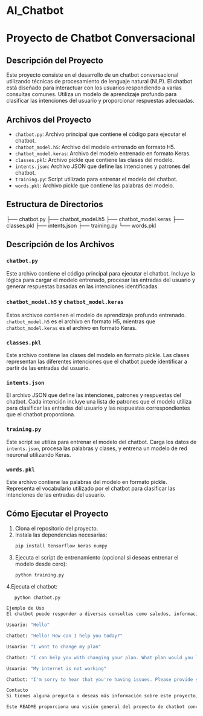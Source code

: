 # AI_Chatbot

# Proyecto de Chatbot Conversacional

## Descripción del Proyecto

Este proyecto consiste en el desarrollo de un chatbot conversacional utilizando técnicas de procesamiento de lenguaje natural (NLP). El chatbot está diseñado para interactuar con los usuarios respondiendo a varias consultas comunes. Utiliza un modelo de aprendizaje profundo para clasificar las intenciones del usuario y proporcionar respuestas adecuadas.

## Archivos del Proyecto

- `chatbot.py`: Archivo principal que contiene el código para ejecutar el chatbot.
- `chatbot_model.h5`: Archivo del modelo entrenado en formato H5.
- `chatbot_model.keras`: Archivo del modelo entrenado en formato Keras.
- `classes.pkl`: Archivo pickle que contiene las clases del modelo.
- `intents.json`: Archivo JSON que define las intenciones y patrones del chatbot.
- `training.py`: Script utilizado para entrenar el modelo del chatbot.
- `words.pkl`: Archivo pickle que contiene las palabras del modelo.

## Estructura de Directorios

├── chatbot.py
├── chatbot_model.h5
├── chatbot_model.keras
├── classes.pkl
├── intents.json
├── training.py
└── words.pkl


## Descripción de los Archivos

### `chatbot.py`

Este archivo contiene el código principal para ejecutar el chatbot. Incluye la lógica para cargar el modelo entrenado, procesar las entradas del usuario y generar respuestas basadas en las intenciones identificadas.

### `chatbot_model.h5` y `chatbot_model.keras`

Estos archivos contienen el modelo de aprendizaje profundo entrenado. `chatbot_model.h5` es el archivo en formato H5, mientras que `chatbot_model.keras` es el archivo en formato Keras.

### `classes.pkl`

Este archivo contiene las clases del modelo en formato pickle. Las clases representan las diferentes intenciones que el chatbot puede identificar a partir de las entradas del usuario.

### `intents.json`

El archivo JSON que define las intenciones, patrones y respuestas del chatbot. Cada intención incluye una lista de patrones que el modelo utiliza para clasificar las entradas del usuario y las respuestas correspondientes que el chatbot proporciona.

### `training.py`

Este script se utiliza para entrenar el modelo del chatbot. Carga los datos de `intents.json`, procesa las palabras y clases, y entrena un modelo de red neuronal utilizando Keras.

### `words.pkl`

Este archivo contiene las palabras del modelo en formato pickle. Representa el vocabulario utilizado por el chatbot para clasificar las intenciones de las entradas del usuario.

## Cómo Ejecutar el Proyecto

1. Clona el repositorio del proyecto.
2. Instala las dependencias necesarias:
      ```bash
   pip install tensorflow keras numpy
3. Ejecuta el script de entrenamiento (opcional si deseas entrenar el modelo desde cero):
   ```bash
   python training.py
4.Ejecuta el chatbot:
   ```bash
      python chatbot.py

Ejemplo de Uso
El chatbot puede responder a diversas consultas como saludos, información de planes, soporte técnico, entre otros. A continuación se presentan algunos ejemplos de interacciones posibles:

Usuario: "Hello"

Chatbot: "Hello! How can I help you today?"

Usuario: "I want to change my plan"

Chatbot: "I can help you with changing your plan. What plan would you like to switch to?"

Usuario: "My internet is not working"

Chatbot: "I'm sorry to hear that you're having issues. Please provide your account number and describe the problem."

Contacto
Si tienes alguna pregunta o deseas más información sobre este proyecto, puedes contactarme a través de kuellarfer@gmail.com.

Este README proporciona una visión general del proyecto de chatbot conversacional, la estructura de los archivos, y cómo ejecutar el proyecto. Es un excelente complemento para tu portafolio, demostrando tus habilidades en desarrollo de chatbots y procesamiento de lenguaje natural.




